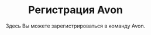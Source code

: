 ---
template: ContactPage
slug: ''
title: Регистрация Avon
featuredImage: 'https://ucarecdn.com/f38c0ddd-d6e4-40e4-801b-cb5b9bfc38ba/'
subtitle: ' Здесь Вы можете зарегистрироваться в команду Avon.'
address: 'Петропавловск, Казахстан'
phone: +7 702 xxx xx 00
email: b.zxxxxx@mail.ru
locations:
  - lat: '54.864961'
    lng: '69.148632'
    mapLink: ''
meta:
  description: Регистрация Эйвон онлайн в Казахстане и России, форма, скидки, каталоги.
  title: Зарегистрироваться в команде Avon в Петропавловске и Нур-Султане (Астане)
---